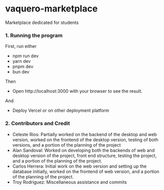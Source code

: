 # vaquero-marketplace
Marketplace dedicated for students

### 1. Running the program
First, run either
- npm run dev
- yarn dev
- pnpm dev
- bun dev

Then
- Open http://localhost:3000 with your browser to see the result.

And
- Deploy Vercel or on other deployment platform

### 2. Contributors and Credit
- Celeste Rios: Partially worked on the backend of the desktop and web version, worked on the frontend of the desktop version, testing of both versions, and a portion of the planning of the project
- Alan Sandoval: Worked on developing both the backends of web and desktop version of the project, front end structure, testing the project, and a portion of the planning of the project.
- Carlos Herrera: Initial work on the web version and setting up the database initially, worked on the frontend of web version, and a portion of the planning of the project.
- Troy Rodriguez: Miscellaneous assistance and commits
